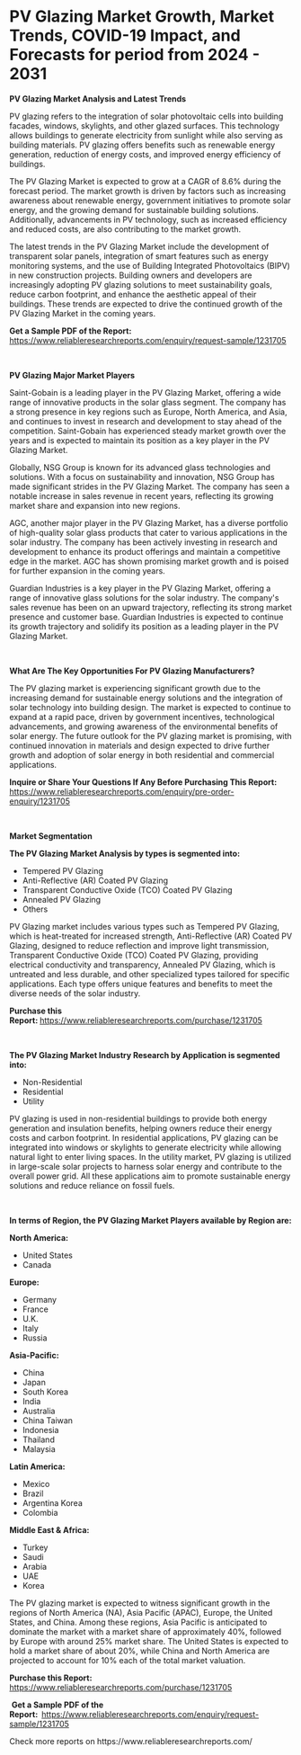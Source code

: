 <p><h1>PV Glazing Market Growth, Market Trends, COVID-19 Impact, and Forecasts for period from 2024 - 2031</h1></p><p><strong>PV Glazing Market Analysis and Latest Trends</strong></p>
<p><p>PV glazing refers to the integration of solar photovoltaic cells into building facades, windows, skylights, and other glazed surfaces. This technology allows buildings to generate electricity from sunlight while also serving as building materials. PV glazing offers benefits such as renewable energy generation, reduction of energy costs, and improved energy efficiency of buildings.</p><p>The PV Glazing Market is expected to grow at a CAGR of 8.6% during the forecast period. The market growth is driven by factors such as increasing awareness about renewable energy, government initiatives to promote solar energy, and the growing demand for sustainable building solutions. Additionally, advancements in PV technology, such as increased efficiency and reduced costs, are also contributing to the market growth.</p><p>The latest trends in the PV Glazing Market include the development of transparent solar panels, integration of smart features such as energy monitoring systems, and the use of Building Integrated Photovoltaics (BIPV) in new construction projects. Building owners and developers are increasingly adopting PV glazing solutions to meet sustainability goals, reduce carbon footprint, and enhance the aesthetic appeal of their buildings. These trends are expected to drive the continued growth of the PV Glazing Market in the coming years.</p></p>
<p><strong>Get a Sample PDF of the Report:&nbsp;</strong> <a href="https://www.reliableresearchreports.com/enquiry/request-sample/1231705">https://www.reliableresearchreports.com/enquiry/request-sample/1231705</a></p>
<p>&nbsp;</p>
<p><strong>PV Glazing Major Market Players</strong></p>
<p><p>Saint-Gobain is a leading player in the PV Glazing Market, offering a wide range of innovative products in the solar glass segment. The company has a strong presence in key regions such as Europe, North America, and Asia, and continues to invest in research and development to stay ahead of the competition. Saint-Gobain has experienced steady market growth over the years and is expected to maintain its position as a key player in the PV Glazing Market.</p><p>Globally, NSG Group is known for its advanced glass technologies and solutions. With a focus on sustainability and innovation, NSG Group has made significant strides in the PV Glazing Market. The company has seen a notable increase in sales revenue in recent years, reflecting its growing market share and expansion into new regions.</p><p>AGC, another major player in the PV Glazing Market, has a diverse portfolio of high-quality solar glass products that cater to various applications in the solar industry. The company has been actively investing in research and development to enhance its product offerings and maintain a competitive edge in the market. AGC has shown promising market growth and is poised for further expansion in the coming years.</p><p>Guardian Industries is a key player in the PV Glazing Market, offering a range of innovative glass solutions for the solar industry. The company's sales revenue has been on an upward trajectory, reflecting its strong market presence and customer base. Guardian Industries is expected to continue its growth trajectory and solidify its position as a leading player in the PV Glazing Market.</p></p>
<p>&nbsp;</p>
<p><strong>What Are The Key Opportunities For PV Glazing Manufacturers?</strong></p>
<p><p>The PV glazing market is experiencing significant growth due to the increasing demand for sustainable energy solutions and the integration of solar technology into building design. The market is expected to continue to expand at a rapid pace, driven by government incentives, technological advancements, and growing awareness of the environmental benefits of solar energy. The future outlook for the PV glazing market is promising, with continued innovation in materials and design expected to drive further growth and adoption of solar energy in both residential and commercial applications.</p></p>
<p><strong>Inquire or Share Your Questions If Any Before Purchasing This Report:</strong> <a href="https://www.reliableresearchreports.com/enquiry/pre-order-enquiry/1231705">https://www.reliableresearchreports.com/enquiry/pre-order-enquiry/1231705</a></p>
<p>&nbsp;</p>
<p><strong>Market Segmentation</strong></p>
<p><strong>The PV Glazing Market Analysis by types is segmented into:</strong></p>
<p><ul><li>Tempered PV Glazing</li><li>Anti-Reflective (AR) Coated PV Glazing</li><li>Transparent Conductive Oxide (TCO) Coated PV Glazing</li><li>Annealed PV Glazing</li><li>Others</li></ul></p>
<p><p>PV Glazing market includes various types such as Tempered PV Glazing, which is heat-treated for increased strength, Anti-Reflective (AR) Coated PV Glazing, designed to reduce reflection and improve light transmission, Transparent Conductive Oxide (TCO) Coated PV Glazing, providing electrical conductivity and transparency, Annealed PV Glazing, which is untreated and less durable, and other specialized types tailored for specific applications. Each type offers unique features and benefits to meet the diverse needs of the solar industry.</p></p>
<p><strong>Purchase this Report:&nbsp;</strong><a href="https://www.reliableresearchreports.com/purchase/1231705">https://www.reliableresearchreports.com/purchase/1231705</a></p>
<p>&nbsp;</p>
<p><strong>The PV Glazing Market Industry Research by Application is segmented into:</strong></p>
<p><ul><li>Non-Residential</li><li>Residential</li><li>Utility</li></ul></p>
<p><p>PV glazing is used in non-residential buildings to provide both energy generation and insulation benefits, helping owners reduce their energy costs and carbon footprint. In residential applications, PV glazing can be integrated into windows or skylights to generate electricity while allowing natural light to enter living spaces. In the utility market, PV glazing is utilized in large-scale solar projects to harness solar energy and contribute to the overall power grid. All these applications aim to promote sustainable energy solutions and reduce reliance on fossil fuels.</p></p>
<p>&nbsp;</p>
<p><strong>In terms of Region, the PV Glazing Market Players available by Region are:</strong></p>
<p>
    <p> <strong> North America: </strong>
        <ul>
            <li>United States</li>
            <li>Canada</li>
        </ul>
        </p> 
    <p> <strong> Europe: </strong>
        <ul>
            <li>Germany</li>
            <li>France</li>
            <li>U.K.</li>
            <li>Italy</li>
            <li>Russia</li>
        </ul>
        </p> 
    <p> <strong> Asia-Pacific: </strong>
        <ul>
            <li>China</li>
            <li>Japan</li>
            <li>South Korea</li>
            <li>India</li>
            <li>Australia</li>
            <li>China Taiwan</li>
            <li>Indonesia</li>
            <li>Thailand</li>
            <li>Malaysia</li>
        </ul>
        </p> 
    <p> <strong> Latin America: </strong>
        <ul>
            <li>Mexico</li>
            <li>Brazil</li>
            <li>Argentina Korea</li>
            <li>Colombia</li>
        </ul>
        </p> 
    <p> <strong> Middle East & Africa: </strong>
        <ul>
            <li>Turkey</li>
            <li>Saudi</li>
            <li>Arabia</li>
            <li>UAE</li>
            <li>Korea</li>
        </ul>
    </p>
    </p>
<p><p>The PV glazing market is expected to witness significant growth in the regions of North America (NA), Asia Pacific (APAC), Europe, the United States, and China. Among these regions, Asia Pacific is anticipated to dominate the market with a market share of approximately 40%, followed by Europe with around 25% market share. The United States is expected to hold a market share of about 20%, while China and North America are projected to account for 10% each of the total market valuation.</p></p>
<p><strong>Purchase this Report: </strong><a href="https://www.reliableresearchreports.com/purchase/1231705">https://www.reliableresearchreports.com/purchase/1231705</a></p>
<p>&nbsp;<strong>Get a Sample PDF of the Report:&nbsp;&nbsp;</strong><a href="https://www.reliableresearchreports.com/enquiry/request-sample/1231705">https://www.reliableresearchreports.com/enquiry/request-sample/1231705</a></p>
<p><strong></strong></p>
<p>Check more reports on https://www.reliableresearchreports.com/</p>